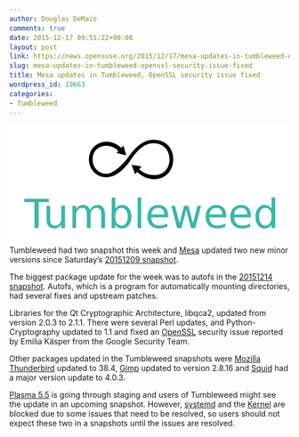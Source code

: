 ```yaml
---
author: Douglas DeMaio
comments: true
date: 2015-12-17 09:51:22+00:00
layout: post
link: https://news.opensuse.org/2015/12/17/mesa-updates-in-tumbleweed-openssl-security-issue-fixed/
slug: mesa-updates-in-tumbleweed-openssl-security-issue-fixed
title: Mesa updates in Tumbleweed, OpenSSL security issue fixed
wordpress_id: 19663
categories:
- Tumbleweed
---
```


[![Tumbleweed-black-green](/wp-content/uploads/2015/10/Tumbleweed-black-green.png)](/wp-content/uploads/2015/10/Tumbleweed-black-green.png)Tumbleweed had two snapshot this week and [Mesa](http://www.mesa3d.org/) updated two new minor versions since Saturday’s [20151209 snapshot](http://lists.opensuse.org/opensuse-factory/2015-12/msg00228.html).

The biggest package update for the week was to autofs in the [20151214 snapshot](http://lists.opensuse.org/opensuse-factory/2015-12/msg00239.html). Autofs, which is a program for automatically mounting directories, had several fixes and upstream patches.

Libraries for the Qt Cryptographic Architecture, libqca2, updated from version 2.0.3 to 2.1.1. There were several Perl updates, and Python-Cryptography updated to 1.1 and fixed an [OpenSSL](https://www.openssl.org/) security issue reported by Emilia Käsper from the Google Security Team.

Other packages updated in the Tumbleweed snapshots were [Mozilla Thunderbird](https://www.mozilla.org/en-US/thunderbird/) updated to 38.4, [Gimp](https://www.gimp.org/) updated to version 2.8.16 and [Squid](http://www.squid-cache.org/) had a major version update to 4.0.3.

[Plasma 5.5](https://www.kde.org/announcements/plasma-5.4.95.php) is going through staging and users of Tumbleweed might see the update in an upcoming snapshot. However, [systemd](http://www.freedesktop.org/wiki/Software/systemd/) and the [Kernel](https://www.kernel.org/) are blocked due to some issues that need to be resolved, so users should not expect these two in a snapshots until the issues are resolved.
